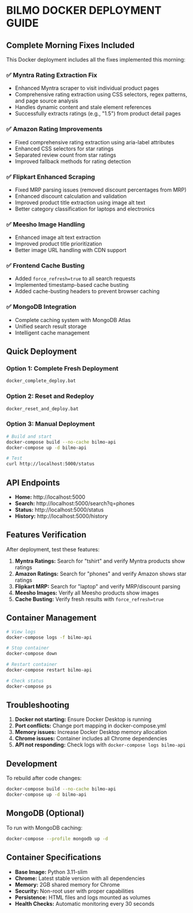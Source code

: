 # BILMO DOCKER DEPLOYMENT GUIDE

## Complete Morning Fixes Included

This Docker deployment includes all the fixes implemented this morning:

### ✅ **Myntra Rating Extraction Fix**
- Enhanced Myntra scraper to visit individual product pages
- Comprehensive rating extraction using CSS selectors, regex patterns, and page source analysis
- Handles dynamic content and stale element references
- Successfully extracts ratings (e.g., "1.5") from product detail pages

### ✅ **Amazon Rating Improvements**
- Fixed comprehensive rating extraction using aria-label attributes
- Enhanced CSS selectors for star ratings
- Separated review count from star ratings
- Improved fallback methods for rating detection

### ✅ **Flipkart Enhanced Scraping**
- Fixed MRP parsing issues (removed discount percentages from MRP)
- Enhanced discount calculation and validation
- Improved product title extraction using image alt text
- Better category classification for laptops and electronics

### ✅ **Meesho Image Handling**
- Enhanced image alt text extraction
- Improved product title prioritization
- Better image URL handling with CDN support

### ✅ **Frontend Cache Busting**
- Added `force_refresh=true` to all search requests
- Implemented timestamp-based cache busting
- Added cache-busting headers to prevent browser caching

### ✅ **MongoDB Integration**
- Complete caching system with MongoDB Atlas
- Unified search result storage
- Intelligent cache management

## Quick Deployment

### Option 1: Complete Fresh Deployment
```bash
docker_complete_deploy.bat
```

### Option 2: Reset and Redeploy
```bash
docker_reset_and_deploy.bat
```

### Option 3: Manual Deployment
```bash
# Build and start
docker-compose build --no-cache bilmo-api
docker-compose up -d bilmo-api

# Test
curl http://localhost:5000/status
```

## API Endpoints

- **Home:** http://localhost:5000
- **Search:** http://localhost:5000/search?q=phones
- **Status:** http://localhost:5000/status
- **History:** http://localhost:5000/history

## Features Verification

After deployment, test these features:

1. **Myntra Ratings:** Search for "tshirt" and verify Myntra products show ratings
2. **Amazon Ratings:** Search for "phones" and verify Amazon shows star ratings
3. **Flipkart MRP:** Search for "laptop" and verify MRP/discount parsing
4. **Meesho Images:** Verify all Meesho products show images
5. **Cache Busting:** Verify fresh results with `force_refresh=true`

## Container Management

```bash
# View logs
docker-compose logs -f bilmo-api

# Stop container
docker-compose down

# Restart container
docker-compose restart bilmo-api

# Check status
docker-compose ps
```

## Troubleshooting

1. **Docker not starting:** Ensure Docker Desktop is running
2. **Port conflicts:** Change port mapping in docker-compose.yml
3. **Memory issues:** Increase Docker Desktop memory allocation
4. **Chrome issues:** Container includes all Chrome dependencies
5. **API not responding:** Check logs with `docker-compose logs bilmo-api`

## Development

To rebuild after code changes:
```bash
docker-compose build --no-cache bilmo-api
docker-compose up -d bilmo-api
```

## MongoDB (Optional)

To run with MongoDB caching:
```bash
docker-compose --profile mongodb up -d
```

## Container Specifications

- **Base Image:** Python 3.11-slim
- **Chrome:** Latest stable version with all dependencies
- **Memory:** 2GB shared memory for Chrome
- **Security:** Non-root user with proper capabilities
- **Persistence:** HTML files and logs mounted as volumes
- **Health Checks:** Automatic monitoring every 30 seconds

